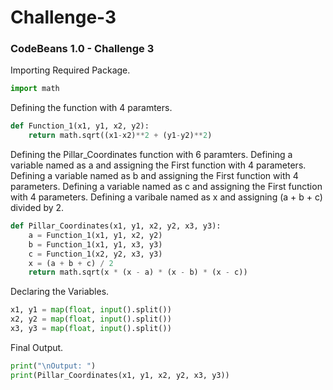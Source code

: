 # Challenge-3

### CodeBeans 1.0 - Challenge 3

Importing Required Package.

```python
import math
```

Defining the function with 4 paramters.

```python
def Function_1(x1, y1, x2, y2):
    return math.sqrt((x1-x2)**2 + (y1-y2)**2)
```

Defining the Pillar_Coordinates function with 6 paramters.
Defining a variable named as a and assigning the First function with 4 parameters.
Defining a variable named as b and assigning the First function with 4 parameters.
Defining a variable named as c and assigning the First function with 4 parameters.
Defining a varibale named as x and assigning (a + b + c) divided by 2.

```python
def Pillar_Coordinates(x1, y1, x2, y2, x3, y3):
    a = Function_1(x1, y1, x2, y2)
    b = Function_1(x1, y1, x3, y3)
    c = Function_1(x2, y2, x3, y3)
    x = (a + b + c) / 2
    return math.sqrt(x * (x - a) * (x - b) * (x - c))
```

Declaring the Variables.

```python
x1, y1 = map(float, input().split())
x2, y2 = map(float, input().split())
x3, y3 = map(float, input().split())
```

Final Output.

```python
print("\nOutput: ")
print(Pillar_Coordinates(x1, y1, x2, y2, x3, y3))
```
